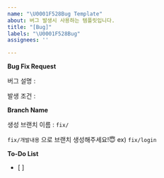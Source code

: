 ```yaml
---
name: "\U0001F528Bug Template"
about: 버그 발생시 사용하는 템플릿입니다.
title: "[Bug]"
labels: "\U0001F528Bug"
assignees: ''

---
```


**Bug Fix Request**

버그 설명 :

발생 조건 : 

**Branch Name**

생성 브랜치 이름 : `fix/`

`fix/개발내용` 으로 브랜치 생성해주세요!😇  ex) `fix/login`

**To-Do List**
- [ ]
